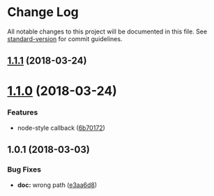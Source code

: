 # Change Log

All notable changes to this project will be documented in this file. See [standard-version](https://github.com/conventional-changelog/standard-version) for commit guidelines.

<a name="1.1.1"></a>
## [1.1.1](https://github.com/kukhariev/ffprobe/compare/v1.1.0...v1.1.1) (2018-03-24)



<a name="1.1.0"></a>
# [1.1.0](https://github.com/kukhariev/ffprobe/compare/v1.0.1...v1.1.0) (2018-03-24)


### Features

* node-style callback ([6b70172](https://github.com/kukhariev/ffprobe/commit/6b70172))



<a name="1.0.1"></a>
## 1.0.1 (2018-03-03)


### Bug Fixes

* **doc:** wrong path ([e3aa6d8](https://github.com/kukhariev/ffprobe/commit/e3aa6d8))
